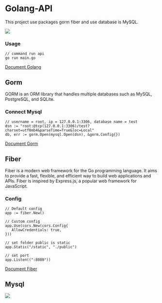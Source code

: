 # Golang-API

This project use packages gorm fiber and use database is MySQL. 

![](https://drive.google.com/uc?id=11wXLcPIqGoljJuyVU2qwolvZscMTblVq)

### Usage
```golang
// command run api
go run main.go
```
[Document Golang](https://go.dev/doc/)

## Gorm
GORM is an ORM library that handles multiple databases such as MySQL, PostgreSQL, and SQLite.

### Connect Mysql
 ```golang
// username = root, ip = 127.0.0.1:3306, database name = test
dsn := "root:@tcp(127.0.0.1:3306)/test?charset=utf8mb4&parseTime=True&loc=Local"
db, err := gorm.Open(mysql.Open(dsn), &gorm.Config{})
```
[Document Gorm](https://gorm.io/docs/)

## Fiber
Fiber is a modern web framework for the Go programming language. It aims to provide a fast, flexible, and efficient way to build web applications and APIs. Fiber is inspired by Express.js, a popular web framework for JavaScript.

### Config
 ```golang
// Default config
app := fiber.New()

// Custom config
app.Use(cors.New(cors.Config{
	AllowCredentials: true,
}))

// set folder public is static
app.Static("/static", "./public")

// set port
app.Listen((":8080"))
```
[Document Fiber](https://docs.gofiber.io/)

## Mysql
![](https://drive.google.com/uc?id=100mSkPFRLxovYDAHOUUSGVGaDkuUf0rN)


